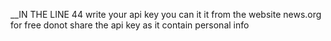 __IN THE LINE 44 write your api key you can it it from the website news.org for free donot share the api key as it contain personal info 
